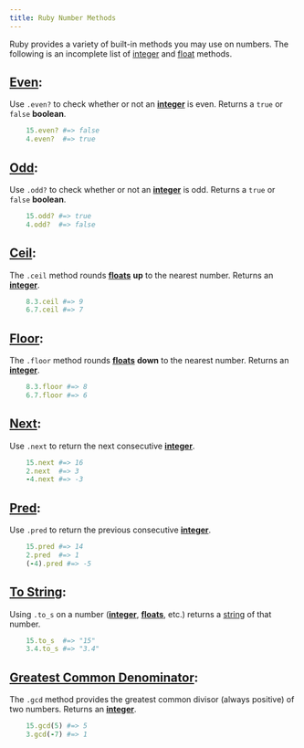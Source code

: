 ```yaml
---
title: Ruby Number Methods
---
```

Ruby provides a variety of built-in methods you may use on numbers. The following is an incomplete list of <a href='https://ruby-doc.org/core-2.2.0/Integer.html' target='_blank' rel='nofollow'>integer</a> and <a href='https://ruby-doc.org/core-2.2.0/Float.html#method-i-ceil' target='_blank' rel='nofollow'>float</a> methods.

## <a href='https://ruby-doc.org/core-2.2.0/Integer.html#method-i-even-3F' target='_blank' rel='nofollow'>Even</a>:

Use `.even?` to check whether or not an <a href='https://ruby-doc.org/core-2.2.0/Integer.html' target='_blank' rel='nofollow'>**integer**</a> is even. Returns a `true` or `false` **boolean**.
```Ruby
    15.even? #=> false
    4.even?  #=> true
```
## <a href='https://ruby-doc.org/core-2.2.0/Integer.html#method-i-odd-3F' target='_blank' rel='nofollow'>Odd</a>:

Use `.odd?` to check whether or not an <a href='https://ruby-doc.org/core-2.2.0/Integer.html' target='_blank' rel='nofollow'>**integer**</a> is odd. Returns a `true` or `false` **boolean**.
```Ruby
    15.odd? #=> true
    4.odd?  #=> false
```

## <a href='https://ruby-doc.org/core-2.2.0/Float.html#method-i-ceil' target='_blank' rel='nofollow'>Ceil</a>:

The `.ceil` method rounds <a href='https://ruby-doc.org/core-2.2.0/Float.html#method-i-ceil' target='_blank' rel='nofollow'>**floats**</a> **up** to the nearest number. Returns an <a href='https://ruby-doc.org/core-2.2.0/Integer.html' target='_blank' rel='nofollow'>**integer**</a>.
```Ruby
    8.3.ceil #=> 9
    6.7.ceil #=> 7
```

## <a href='https://ruby-doc.org/core-2.2.0/Float.html#method-i-floor' target='_blank' rel='nofollow'>Floor</a>:

The `.floor` method rounds <a href='https://ruby-doc.org/core-2.2.0/Float.html#method-i-ceil' target='_blank' rel='nofollow'>**floats**</a> **down** to the nearest number. Returns an <a href='https://ruby-doc.org/core-2.2.0/Integer.html' target='_blank' rel='nofollow'>**integer**</a>.
```Ruby
    8.3.floor #=> 8
    6.7.floor #=> 6
```

## <a href='https://ruby-doc.org/core-2.2.0/Integer.html#method-i-next' target='_blank' rel='nofollow'>Next</a>:

Use `.next` to return the next consecutive <a href='https://ruby-doc.org/core-2.2.0/Integer.html' target='_blank' rel='nofollow'>**integer**</a>.
```Ruby
    15.next #=> 16
    2.next  #=> 3
    -4.next #=> -3
```

## <a href='https://ruby-doc.org/core-1.8.7/Integer.html#method-i-pred' target='_blank' rel='nofollow'>Pred</a>:

Use `.pred` to return the previous consecutive <a href='https://ruby-doc.org/core-2.2.0/Integer.html' target='_blank' rel='nofollow'>**integer**</a>.
```Ruby
    15.pred #=> 14
    2.pred  #=> 1
    (-4).pred #=> -5
```

## <a href='https://ruby-doc.org/core-2.4.2/Object.html#method-i-to_s' target='_blank' rel='nofollow'>To String</a>:

Using `.to_s` on a number (<a href='https://ruby-doc.org/core-2.2.0/Integer.html' target='_blank' rel='nofollow'>**integer**</a>, <a href='https://ruby-doc.org/core-2.2.0/Float.html#method-i-ceil' target='_blank' rel='nofollow'>**floats**</a>, etc.) returns a <a href='https://ruby-doc.org/core-2.2.0/String.html' target='_blank' rel='nofollow'>string</a> of that number.
```Ruby
    15.to_s  #=> "15"
    3.4.to_s #=> "3.4"
```

## <a href='https://ruby-doc.org/core-2.2.0/Integer.html#method-i-gcd' target='_blank' rel='nofollow'>Greatest Common Denominator</a>:

The `.gcd` method provides the greatest common divisor (always positive) of two numbers. Returns an <a href='https://ruby-doc.org/core-2.2.0/Integer.html' target='_blank' rel='nofollow'>**integer**</a>.
```Ruby
    15.gcd(5) #=> 5
    3.gcd(-7) #=> 1
```

